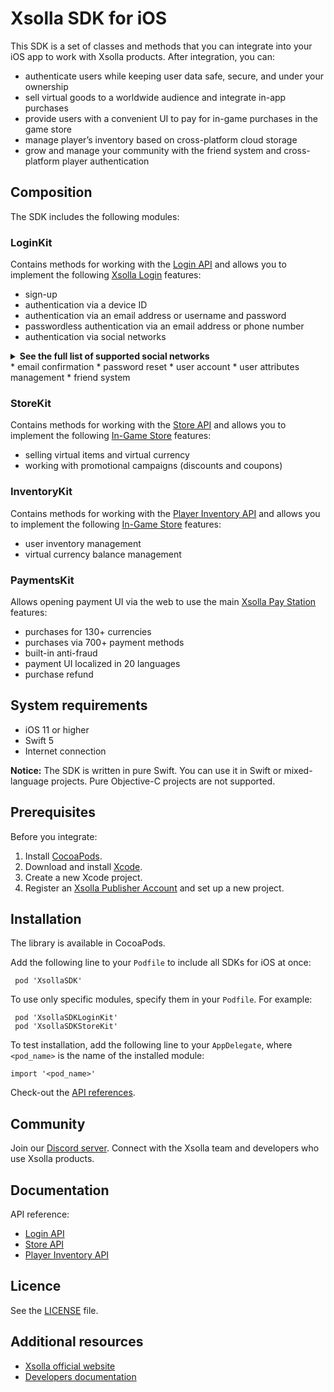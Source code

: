# Xsolla SDK for iOS
This SDK is a set of classes and methods that you can integrate into your iOS app to work with Xsolla products. After integration, you can:
* authenticate users while keeping user data safe, secure, and under your ownership
* sell virtual goods to a worldwide audience and integrate in-app purchases 
* provide users with a convenient UI to pay for in-game purchases in the game store
* manage player’s inventory based on cross-platform cloud storage
* grow and manage your community with the friend system and cross-platform player authentication

## Composition
The SDK includes the following modules:

### LoginKit
Contains methods for working with the [Login API](https://developers.xsolla.com/login-api/?utm_source=github&utm_medium=sdk-ios&utm_campaign=commerce) and allows you to implement the following [Xsolla Login](https://developers.xsolla.com/doc/login/?utm_source=github&utm_medium=sdk-ios&utm_campaign=commerce) features:

* sign-up
* authentication via a device ID
* authentication via an email address or username and password
* passwordless authentication via an email address or phone number
* authentication via social networks
<details>
<summary><b>See the full list of supported social networks</b></summary>
    <ul>
		<li>Amazon</li>
		<li>Apple</li>
		<li>Baidu</li>
		<li>Battle.net</li>
		<li>Discord</li>
		<li>Facebook</li>
		<li>GitHub</li>
		<li>Google</li>
		<li>Kakao</li>
		<li>LinkedIn</li>
		<li>MSN</li>
		<li>Mail.ru</li>
		<li>Microsoft</li>
		<li>Naver</li>
		<li>Odnoklassniki</li>
		<li>PayPal</li>
		<li>QQ</li>
		<li>Reddit</li>
		<li>Steam</li>
		<li>Twitch.tv</li>
		<li>Twitter</li>
		<li>VK</li>
		<li>Vimeo</li>
		<li>WeChat</li>
		<li>Weibo</li>
		<li>Xbox Live</li>
		<li>Yahoo</li>
		<li>Yandex</li>
		<li>YouTube</li>
		</ul>
</details>
* email confirmation
* password reset
* user account
* user attributes management
* friend system


### StoreKit
Contains methods for working with the [Store API](https://developers.xsolla.com/in-game-store-buy-button-api/?utm_source=github&utm_medium=sdk-ios&utm_campaign=commerce) and allows you to implement the following [In-Game Store](https://developers.xsolla.com/doc/in-game-store/features/player-inventory/?utm_source=github&utm_medium=sdk-ios&utm_campaign=commerce) features:

* selling virtual items and virtual currency
* working with promotional campaigns (discounts and coupons)

### InventoryKit
Contains methods for working with the [Player Inventory API](https://developers.xsolla.com/in-game-store-buy-button-api/player-inventory?utm_source=github&utm_medium=sdk-ios&utm_campaign=commerce) and allows you to implement the following [In-Game Store](https://developers.xsolla.com/in-game-store-buy-button-api/?utm_source=github&utm_medium=sdk-ios&utm_campaign=commerce) features:

* user inventory management
* virtual currency balance management

### PaymentsKit
Allows opening payment UI via the web to use the main [Xsolla Pay Station](https://developers.xsolla.com/doc/pay-station/?utm_source=github&utm_medium=sdk-ios&utm_campaign=commerce) features:

* purchases for 130+ currencies
* purchases via 700+ payment methods
* built-in anti-fraud
* payment UI localized in 20 languages
* purchase refund

## System requirements
* iOS 11 or higher
* Swift 5
* Internet connection

**Notice:** The SDK is written in pure Swift. You can use it in Swift or mixed-language projects. Pure Objective-C projects are not supported.

## Prerequisites
Before you integrate:

1. Install [CocoaPods](https://guides.cocoapods.org/using/getting-started.html#getting-started).
2. Download and install [Xcode](https://apps.apple.com/us/app/xcode/id497799835?mt=12).
3. Create a new Xcode project.
4. Register an [Xsolla Publisher Account](https://publisher.xsolla.com/?utm_source=github&utm_medium=sdk-ios&utm_campaign=commerce) and set up a new project.

## Installation
The library is available in CocoaPods.

Add the following line to your `Podfile` to include all SDKs for iOS at once:

```
 pod 'XsollaSDK'
```

To use only specific modules, specify them in your `Podfile`. For example:

```
 pod 'XsollaSDKLoginKit'
 pod 'XsollaSDKStoreKit'
```
To test installation, add the following line to your `AppDelegate`, where `<pod_name>` is the name of the installed module:
```
import '<pod_name>'
```

Check-out the [API references](https://developers.xsolla.com/#api?utm_source=github&utm_medium=sdk-ios&utm_campaign=commerce).

## Community
Join our [Discord server](https://discord.gg/auNFyzZx96). Connect with the Xsolla team and developers who use Xsolla products.

## Documentation
API reference:

 * [Login API](https://developers.xsolla.com/login-api/?utm_source=github&utm_medium=sdk-ios&utm_campaign=commerce)
 * [Store API](https://developers.xsolla.com/in-game-store-buy-button-api/?utm_source=github&utm_medium=sdk-ios&utm_campaign=commerce)
 * [Player Inventory API](https://developers.xsolla.com/in-game-store-buy-button-api/player-inventory?utm_source=github&utm_medium=sdk-ios&utm_campaign=commerce)

## Licence
See the [LICENSE](LICENSE) file.

## Additional resources
* [Xsolla official website](https://xsolla.com/?utm_source=github&utm_medium=sdk-ios&utm_campaign=commerce)
* [Developers documentation](https://developers.xsolla.com/?utm_source=github&utm_medium=sdk-ios&utm_campaign=commerce)
